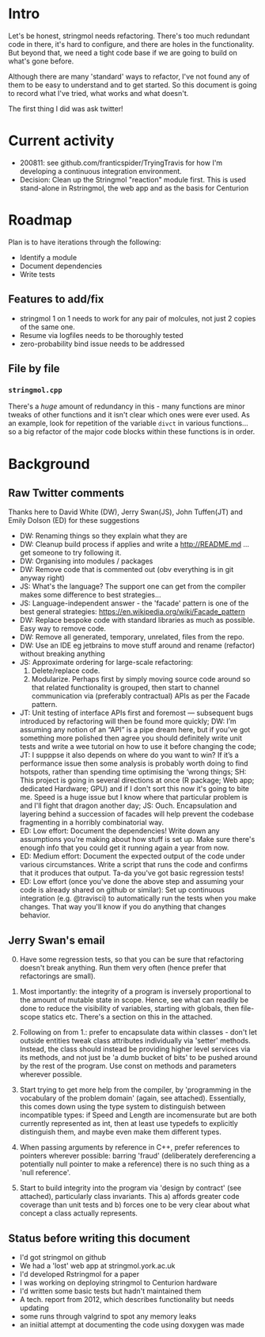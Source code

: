 # Intro

Let's be honest, stringmol needs refactoring. There's too much redundant code in there, it's hard to configure, and there are holes in the functionality. But beyond that, we need a tight code base if we are going to build on what's gone before. 

Although there are many 'standard' ways to refactor, I've not found any of them to be easy to understand and to get started. So this document is going to record what I've tried, what works and what doesn't. 


The first thing I did was ask twitter! 

# Current activity

- 200811: see github.com/franticspider/TryingTravis for how I'm developing a continuous integration environment. 
- Decision: Clean up the Stringmol "reaction" module first. This is used stand-alone in Rstringmol, the web app and as the basis for Centurion

# Roadmap

Plan is to have iterations through the following:

- Identify a module
- Document dependencies
- Write tests

## Features to add/fix

- stringmol 1 on 1 needs to work for any pair of molcules, not just 2 copies of the same one. 
- Resume via logfiles needs to be thoroughly tested
- zero-probability bind issue needs to be addressed


## File by file

### `stringmol.cpp`

There's a *huge* amount of redundancy in this - many functions are minor tweaks of other functions and it isn't clear which ones were ever used. As an example, look for repetition of the variable `divct` in various functions... so a big refactor of the major code blocks within these functions is in order. 


# Background

## Raw Twitter comments

Thanks here to David White (DW), Jerry Swan(JS), John Tuffen(JT) and Emily Dolson (ED) for these suggestions

- DW: Renaming things so they explain what they are
- DW: Cleanup build process if applies and write a http://README.md ... get someone to try following it.
- DW: Organising into modules / packages
- DW: Remove code that is commented out (obv everything is in git anyway right)
- JS: What's the language? The support one can get from the compiler makes some difference to best strategies...
- JS: Language-independent answer - the 'facade' pattern is one of the best general strategies:
https://en.wikipedia.org/wiki/Facade_pattern
- DW: Replace bespoke code with standard libraries as much as possible. Easy way to remove code.
- DW: Remove all generated, temporary, unrelated, files from the repo.
- DW: Use an IDE eg jetbrains to move stuff around and rename (refactor) without breaking anything
- JS: Approximate ordering for large-scale refactoring: 
	1. Delete/replace code.
	2. Modularize. Perhaps first by simply moving source code around so that related functionality is grouped, then  start to channel communication via (preferably contractual) APIs as per the Facade pattern.
- JT: Unit testing of interface APIs first and foremost — subsequent bugs introduced by refactoring will then be found more quickly; DW: I’m assuming any notion of an “API” is a pipe dream here, but if you’ve got something more polished then agree you should definitely write unit tests and write a wee tutorial on how to use it before changing the code; JT: I supppse it also depends on where do you want to win? If it’s  a performance issue then some analysis is probably worth doing to find hotspots, rather than spending time optimising the ‘wrong things; SH: This project is going in several directions at once (R package; Web app; dedicated Hardware; GPU) and if I don't sort this now it's going to bite me. Speed is a huge issue but I know where that particular problem is and I'll fight that dragon another day; JS: Ouch. Encapsulation and layering behind a succession of facades will help prevent the codebase fragmenting in a horribly combinatorial way.
- ED: Low effort: Document the dependencies! Write down any assumptions you're making about how stuff is set up. Make sure there's enough info that you could get it running again a year from now.
- ED: Medium effort: Document the expected output of the code under various circumstances. Write a script that runs the code and confirms that it produces that output. Ta-da you've got basic regression tests!
- ED: Low effort (once you've done the above step and assuming your code is already shared on github or similar): Set up continuous integration (e.g. @travisci) to automatically run  the tests when you make changes. That way you'll know if you do anything that changes behavior.

## Jerry Swan's email

0. Have some regression tests, so that you can be sure that refactoring doesn't break anything. Run them very often (hence prefer that refactorings are small).

1. Most importantly: the integrity of a program is inversely proportional to the amount of mutable state in scope. Hence, see what can readily be done to reduce the visibility of variables, starting with globals, then file-scope statics etc. There's a section on this in the attached.

2. Following on from 1.: prefer to encapsulate data within classes - don't let outside entities tweak class attributes individually via 'setter' methods. Instead, the class should instead be providing higher level services via its methods, and not just be 'a dumb bucket of bits' to be pushed around by the rest of the program. Use const on methods and parameters wherever possible.

3. Start trying to get more help from the compiler, by 'programming in the vocabulary of the problem domain' (again, see attached). Essentially, this comes down using the type system to distinguish between incompatible types: if Speed and Length are incomensurate but are both currently represented as int, then at least use typedefs to explicitly distinguish them, and maybe even make them different types.  

4. When passing arguments by reference in C++, prefer references to pointers wherever possible: barring 'fraud' (deliberately dereferencing a potentially null pointer to make a reference) there is no such thing as a 'null reference'.

5. Start to build integrity into the program via 'design by contract' (see attached), particularly class invariants. This a) affords greater code coverage than unit tests and b) forces one to be very clear about what concept a class actually represents.

## Status before writing this document

- I'd got stringmol on github
- We had a 'lost' web app at stringmol.york.ac.uk
- I'd developed Rstringmol for a paper
- I was working on deploying stringmol to Centurion hardware
- I'd written some basic tests but hadn't maintained them
- A tech. report from 2012, which describes functionality but needs updating
- some runs through valgrind to spot any memory leaks
- an iniitial attempt at documenting the code using doxygen was made
